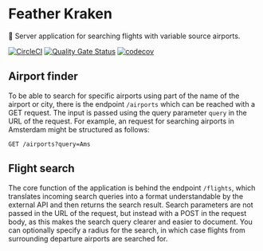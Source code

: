 # Feather Kraken

:octopus: Server application for searching flights with variable source airports.

[![CircleCI](https://circleci.com/gh/featherkraken/featherkraken.svg?style=svg)](https://circleci.com/gh/featherkraken/featherkraken)
[![Quality Gate Status](https://sonarcloud.io/api/project_badges/measure?project=ingokuba_featherkraken&metric=alert_status)](https://sonarcloud.io/dashboard?id=ingokuba_featherkraken)
[![codecov](https://codecov.io/gh/featherkraken/featherkraken/branch/master/graph/badge.svg)](https://codecov.io/gh/featherkraken/featherkraken)

## Airport finder

To be able to search for specific airports using part of the name of the airport or city, there is the endpoint `/airports` which can be reached with a GET request. The input is passed using the query parameter `query` in the URL of the request. For example, an request for searching airports in Amsterdam might be structured as follows:

```
GET /airports?query=Ams
```

## Flight search

The core function of the application is behind the endpoint `/flights`, which translates incoming search queries into a format understandable by the external API and then returns the search result. Search parameters are not passed in the URL of the request, but instead with a POST in the request body, as this makes the search query clearer and easier to document. You can optionally specify a radius for the search, in which case flights from surrounding departure airports are searched for.
